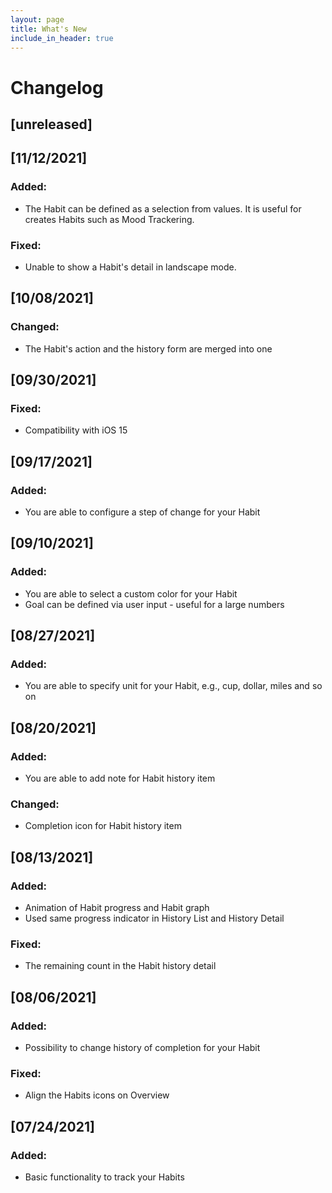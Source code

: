 ```yaml
---
layout: page
title: What's New
include_in_header: true
---
```


# Changelog

## [unreleased]

## [11/12/2021]

### Added:
- The Habit can be defined as a selection from values. It is useful for creates Habits such as Mood Trackering.

### Fixed:
- Unable to show a Habit's detail in landscape mode.

## [10/08/2021]

### Changed:
- The Habit's action and the history form are merged into one

## [09/30/2021]

### Fixed:
- Compatibility with iOS 15

## [09/17/2021]

### Added:
- You are able to configure a step of change for your Habit

## [09/10/2021]

### Added:
- You are able to select a custom color for your Habit
- Goal can be defined via user input - useful for a large numbers

## [08/27/2021]

### Added:
- You are able to specify unit for your Habit, e.g., cup, dollar, miles and so on

## [08/20/2021]

### Added:
- You are able to add note for Habit history item

### Changed:
- Completion icon for Habit history item

## [08/13/2021]

### Added:
- Animation of Habit progress and Habit graph
- Used same progress indicator in History List and History Detail

### Fixed:
- The remaining count in the Habit history detail

## [08/06/2021]

### Added:
- Possibility to change history of completion for your Habit

### Fixed:
- Align the Habits icons on Overview

## [07/24/2021]

### Added:
- Basic functionality to track your Habits
